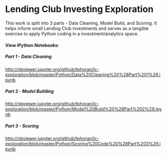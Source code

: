 # Lending Club Investing Exploration
This work is split into 3 parts - Data Cleaning, Model Build, and Scoring. It helps inform small Lending Club investments and serves as a tangible exercise to apply Python coding in a investment/analytics space.
#### View iPython Notebooks:
##### Part 1 - Data Cleaning
http://nbviewer.jupyter.org/github/tphoran/lc-exploration/blob/master/Python/Data%20Cleaning%20%28Part%201%29.ipynb
##### Part 2 - Model Building
http://nbviewer.jupyter.org/github/tphoran/lc-exploration/blob/master/Python/Model%20Build%20%28Part%202%29.ipynb
##### Part 3 - Scoring
http://nbviewer.jupyter.org/github/tphoran/lc-exploration/blob/master/Python/Scoring%20Code%20%28Part%203%29.ipynb
